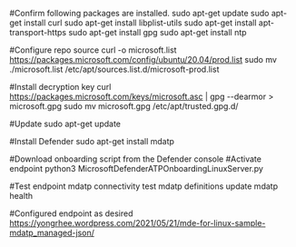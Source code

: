 #Confirm following packages are installed. 
sudo apt-get update
sudo apt-get install curl
sudo apt-get install libplist-utils
sudo apt-get install apt-transport-https
sudo apt-get install gpg
sudo apt-get install ntp

#Configure repo source 
curl -o microsoft.list https://packages.microsoft.com/config/ubuntu/20.04/prod.list
sudo mv ./microsoft.list /etc/apt/sources.list.d/microsoft-prod.list

#Install decryption key 
curl https://packages.microsoft.com/keys/microsoft.asc | gpg --dearmor > microsoft.gpg
sudo mv microsoft.gpg /etc/apt/trusted.gpg.d/

#Update 
sudo apt-get update

#Install Defender
sudo apt-get install mdatp

#Download onboarding script from the Defender console
#Activate endpoint
python3 MicrosoftDefenderATPOnboardingLinuxServer.py

#Test endpoint 
mdatp connectivity test
mdatp definitions update
mdatp health

#Configured endpoint as desired 
https://yongrhee.wordpress.com/2021/05/21/mde-for-linux-sample-mdatp_managed-json/